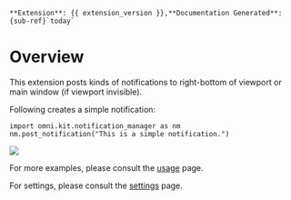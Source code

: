 ```{csv-table}
**Extension**: {{ extension_version }},**Documentation Generated**: {sub-ref}`today`
```

# Overview

This extension posts kinds of notifications to right-bottom of viewport or main window (if viewport invisible).

Following creates a simple notification:

```
import omni.kit.notification_manager as nm
nm.post_notification("This is a simple notification.")
```

![](simple_info_notification.png)


For more examples, please consult the [usage](USAGE) page.

For settings, please consult the [settings](SETTINGS) page.
